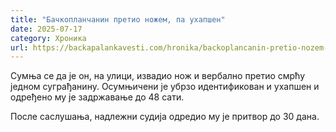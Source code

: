```yaml
---
title: "Бачкопланчанин претио ножем, па ухапшен"
date: 2025-07-17
category: Хроника
url: https://backapalankavesti.com/hronika/backoplancanin-pretio-nozem-pa-uhapsen/
---
```


Сумња се да је он, на улици, извадио нож и вербално претио смрћу једном суграђанину. Осумњичени је убрзо идентификован и ухапшен и одређено му је задржавање до 48 сати.

После саслушања, надлежни судија одредио му је притвор до 30 дана.
